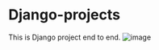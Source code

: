# Django-projects
This is Django project end to end.
![image](https://github.com/user-attachments/assets/027a8a4a-1cca-4342-b4cb-b3983a972ea3)

